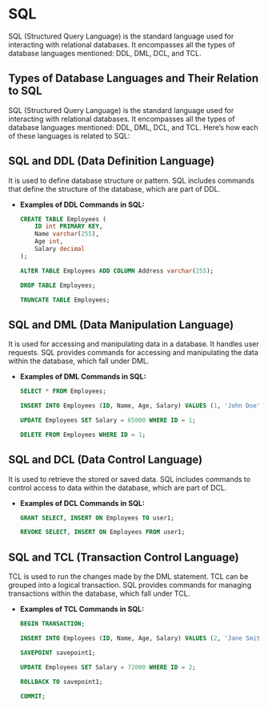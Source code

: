 # SQL

SQL (Structured Query Language) is the standard language used for interacting with relational databases. It encompasses all the types of database languages mentioned: DDL, DML, DCL, and TCL. 

## Types of Database Languages and Their Relation to SQL

SQL (Structured Query Language) is the standard language used for interacting with relational databases. It encompasses all the types of database languages mentioned: DDL, DML, DCL, and TCL. Here’s how each of these languages is related to SQL:

## SQL and DDL (Data Definition Language)

It is used to define database structure or pattern. SQL includes commands that define the structure of the database, which are part of DDL.

- **Examples of DDL Commands in SQL:** 

  ```sql
  CREATE TABLE Employees (
      ID int PRIMARY KEY,
      Name varchar(255),
      Age int,
      Salary decimal
  );

  ALTER TABLE Employees ADD COLUMN Address varchar(255);

  DROP TABLE Employees;

  TRUNCATE TABLE Employees;


## SQL and DML (Data Manipulation Language)

It is used for accessing and manipulating data in a database. It handles user requests. SQL provides commands for accessing and manipulating the data within the database, which fall under DML.

- **Examples of DML Commands in SQL:**

  ```sql
  SELECT * FROM Employees;

  INSERT INTO Employees (ID, Name, Age, Salary) VALUES (1, 'John Doe', 30, 60000);

  UPDATE Employees SET Salary = 65000 WHERE ID = 1;

  DELETE FROM Employees WHERE ID = 1;
  
  
## SQL and DCL (Data Control Language)

It is used to retrieve the stored or saved data. SQL includes commands to control access to data within the database, which are part of DCL.

- **Examples of DCL Commands in SQL:**

  ```sql
  GRANT SELECT, INSERT ON Employees TO user1;

  REVOKE SELECT, INSERT ON Employees FROM user1;


## SQL and TCL (Transaction Control Language)

TCL is used to run the changes made by the DML statement. TCL can be grouped into a logical transaction. SQL provides commands for managing transactions within the database, which fall under TCL.

- **Examples of TCL Commands in SQL:**

  ```sql
  BEGIN TRANSACTION;

  INSERT INTO Employees (ID, Name, Age, Salary) VALUES (2, 'Jane Smith', 28, 70000);

  SAVEPOINT savepoint1;

  UPDATE Employees SET Salary = 72000 WHERE ID = 2;

  ROLLBACK TO savepoint1;

  COMMIT;


